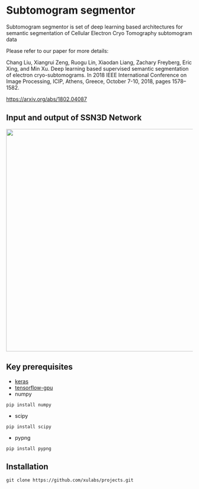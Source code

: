 # Subtomogram segmentor
Subtomogram segmentor is set of deep learning based architectures for semantic segmentation of Cellular Electron Cryo Tomography subtomogram data

Please refer to our paper for more details:

Chang Liu, Xiangrui Zeng, Ruogu Lin, Xiaodan Liang, Zachary Freyberg, Eric Xing, and Min Xu.  Deep learning based supervised semantic segmentation of electron cryo-subtomograms. In 2018  IEEE  International  Conference  on  Image  Processing,  ICIP, Athens,  Greece, October 7-10, 2018, pages 1578–1582. 

https://arxiv.org/abs/1802.04087

## Input and output of SSN3D Network
<img src="https://user-images.githubusercontent.com/31047726/51220271-7f6d2880-1902-11e9-80c2-02c39c0503f6.png" width="600">



## Key prerequisites
* [keras](https://keras.io/#installation)
* [tensorflow-gpu](https://www.tensorflow.org/install/)
* numpy
```
pip install numpy
```

* scipy
```
pip install scipy
```
* pypng
```
pip install pypng
```



## Installation 
```
git clone https://github.com/xulabs/projects.git
```
